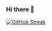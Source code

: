 ### Hi there 👋

<!--
**DeividasJackus/DeividasJackus** is a ✨ _special_ ✨ repository because its `README.md` (this file) appears on your GitHub profile.

Here are some ideas to get you started:

- 🔭 I’m currently working on ...
- 🌱 I’m currently learning ...
- 👯 I’m looking to collaborate on ...
- 🤔 I’m looking for help with ...
- 💬 Ask me about ...
- 📫 How to reach me: ...
- 😄 Pronouns: ...
- ⚡ Fun fact: ...
-->

[![GitHub Streak](https://streak-stats.demolab.com?user=DeividasJackus&theme=radical&hide_border=true&date_format=M%20j%5B%2C%20Y%5D&mode=weekly)](https://git.io/streak-stats)
